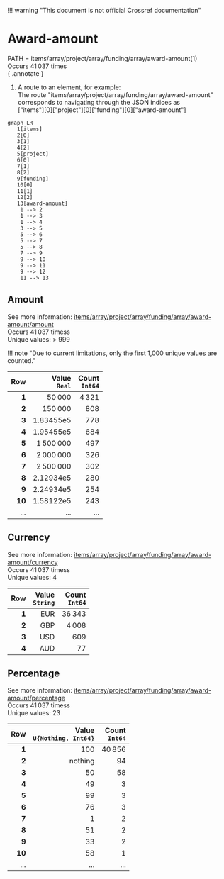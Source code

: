 !!! warning "This document is not official Crossref documentation"
# Award-amount
PATH = items/array/project/array/funding/array/award-amount(1)  
Occurs 41 037 times  
{ .annotate }

1. A route to an element, for example:  
   The route "items/array/project/array/funding/array/award-amount" corresponds to navigating through the JSON indices as  
   ["items"][0]["project"][0]["funding"][0]["award-amount"]  

```mermaid
graph LR
   1[items]
   2[0]
   3[1]
   4[2]
   5[project]
   6[0]
   7[1]
   8[2]
   9[funding]
   10[0]
   11[1]
   12[2]
   13[award-amount]
    1 --> 2
    1 --> 3
    1 --> 4
    3 --> 5
    5 --> 6
    5 --> 7
    5 --> 8
    7 --> 9
    9 --> 10
    9 --> 11
    9 --> 12
    11 --> 13
```


## Amount
See more information: [items/array/project/array/funding/array/award-amount/amount](amount/index.md)  
Occurs 41 037 timess  
Unique values: > 999  

!!! note "Due to current limitations, only the first 1,000 unique values are counted."

| **Row** | **Value**<br>`Real` | **Count**<br>`Int64` |
|--------:|--------------------:|---------------------:|
| **1**   | 50 000              | 4 321                |
| **2**   | 150 000             | 808                  |
| **3**   | 1.83455e5           | 778                  |
| **4**   | 1.95455e5           | 684                  |
| **5**   | 1 500 000           | 497                  |
| **6**   | 2 000 000           | 326                  |
| **7**   | 2 500 000           | 302                  |
| **8**   | 2.12934e5           | 280                  |
| **9**   | 2.24934e5           | 254                  |
| **10**  | 1.58122e5           | 243                  |
| ... | ... | ... |

## Currency
See more information: [items/array/project/array/funding/array/award-amount/currency](currency/index.md)  
Occurs 41 037 timess  
Unique values: 4  

| **Row** | **Value**<br>`String` | **Count**<br>`Int64` |
|--------:|----------------------:|---------------------:|
| **1**   | EUR                   | 36 343               |
| **2**   | GBP                   | 4 008                |
| **3**   | USD                   | 609                  |
| **4**   | AUD                   | 77                   |

## Percentage
See more information: [items/array/project/array/funding/array/award-amount/percentage](percentage/index.md)  
Occurs 41 037 timess  
Unique values: 23  

| **Row** | **Value**<br>`U{Nothing, Int64}` | **Count**<br>`Int64` |
|--------:|---------------------------------:|---------------------:|
| **1**   | 100                              | 40 856               |
| **2**   | nothing                          | 94                   |
| **3**   | 50                               | 58                   |
| **4**   | 49                               | 3                    |
| **5**   | 99                               | 3                    |
| **6**   | 76                               | 3                    |
| **7**   | 1                                | 2                    |
| **8**   | 51                               | 2                    |
| **9**   | 33                               | 2                    |
| **10**  | 58                               | 1                    |
| ... | ... | ... |

